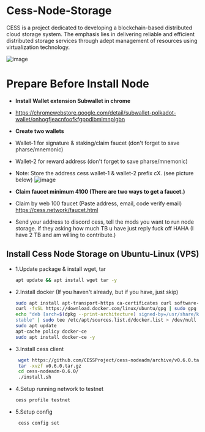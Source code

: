 # Cess-Node-Storage
CESS is a project dedicated to developing a blockchain-based distributed cloud storage system. The emphasis lies in delivering reliable and efficient distributed storage services through adept management of resources using virtualization technology.


![image](https://github.com/user-attachments/assets/8bacd52b-c45d-4c9b-a6f6-587a736692f1)

# Prepare Before Install Node

- **Install Wallet extension Subwallet in chrome**

- https://chromewebstore.google.com/detail/subwallet-polkadot-wallet/onhogfjeacnfoofkfgppdlbmlmnplgbn

- **Create two wallets**

- Wallet-1 for signature & staking/claim faucet (don't forget to save pharse/mnemonic)
- Wallet-2 for reward address (don't forget to save pharse/mnemonic)
- Note: Store the address cess wallet-1 & wallet-2 prefix cX. (see picture below)
![image](https://github.com/user-attachments/assets/6cf353b1-d291-4b66-a733-eace0da5944c)

- **Claim faucet minimum 4100 (There are two ways to get a faucet.)**
- Claim by web  100 faucet (Paste address, email, code verify email)
https://cess.network/faucet.html
- Send your address to discord cess, tell the mods you want to run node storage. if they asking how much TB u have just reply fuck off HAHA (I have 2 TB and am willing to contribute.)


## Install Cess Node Storage on Ubuntu-Linux (VPS)
- 1.Update package & install wget, tar
    ```sh
    apt update && apt install wget tar -y
    ```
- 2.Install docker (If you haven't already, but if you have, just skip)
    ```sh
    sudo apt install apt-transport-https ca-certificates curl software-properties-common -y
    curl -fsSL https://download.docker.com/linux/ubuntu/gpg | sudo gpg --dearmor -o /usr/share/keyrings/docker-archive-keyring.gpg
    echo "deb [arch=$(dpkg --print-architecture) signed-by=/usr/share/keyrings/docker-archive-keyring.gpg] https://download.docker.com/linux/ubuntu $(lsb_release -cs)   
    stable" | sudo tee /etc/apt/sources.list.d/docker.list > /dev/null
    sudo apt update
    apt-cache policy docker-ce
    sudo apt install docker-ce -y
    ```
- 3.Install cess client
   ```sh
    wget https://github.com/CESSProject/cess-nodeadm/archive/v0.6.0.tar.gz
    tar -xvzf v0.6.0.tar.gz
    cd cess-nodeadm-0.6.0/
    ./install.sh
    ```
- 4.Setup running network to testnet
    ```sh
    cess profile testnet
    ```
- 5.Setup config
   ```sh
    cess config set
    ```














